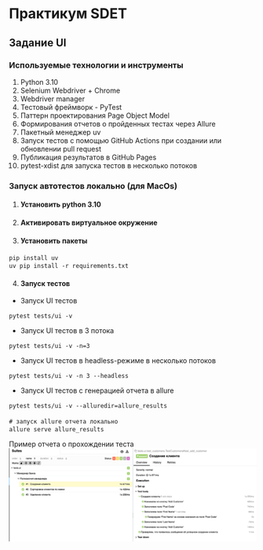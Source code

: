 # Практикум SDET
## Задание UI

### Используемые технологии и инструменты
1) Python 3.10
2) Selenium Webdriver + Chrome
3) Webdriver manager
4) Тестовый фреймворк - PyTest
5) Паттерн проектирования Page Object Model
6) Формирования отчетов о пройденных тестах через Allure
7) Пакетный менеджер uv
8) Запуск тестов с помощью GitHub Actions при создании или обновлении pull request
9) Публикация результатов в GitHub Pages 
10) pytest-xdist для запуска тестов в несколько потоков

### Запуск автотестов локально (для MacOs)

1. #### Установить python 3.10
2. #### Активировать виртуальное окружение

3. #### Установить пакеты
```
pip install uv
uv pip install -r requirements.txt
```
4. #### Запуск тестов 
* Запуск UI тестов
```
pytest tests/ui -v
```
* Запуск UI тестов в 3 потока
```
pytest tests/ui -v -n=3
```
* Запуск UI тестов в headless-режиме в несколько потоков
```
pytest tests/ui -v -n 3 --headless
```

* Запуск UI тестов с генерацией отчета в allure
```
pytest tests/ui -v --alluredir=allure_results

# запуск allure отчета локально
allure serve allure_results
```
Пример отчета о прохождении теста
![img.png](img.png)

